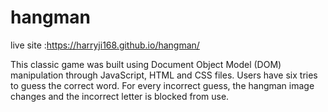 # hangman

live site :https://harryji168.github.io/hangman/

This classic game was built using Document Object Model (DOM) manipulation through JavaScript, HTML and CSS files. Users have six
tries to guess the correct word. For every incorrect guess, the hangman image changes and the incorrect letter is blocked from use.
